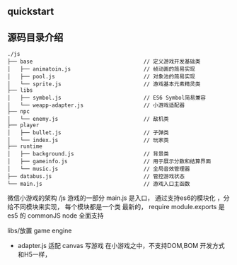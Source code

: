 ## quickstart

## 源码目录介绍
```
./js
├── base                                   // 定义游戏开发基础类
│   ├── animatoin.js                       // 帧动画的简易实现
│   ├── pool.js                            // 对象池的简易实现
│   └── sprite.js                          // 游戏基本元素精灵类
├── libs
│   ├── symbol.js                          // ES6 Symbol简易兼容
│   └── weapp-adapter.js                   // 小游戏适配器
├── npc
│   └── enemy.js                           // 敌机类
├── player
│   ├── bullet.js                          // 子弹类
│   └── index.js                           // 玩家类
├── runtime
│   ├── background.js                      // 背景类
│   ├── gameinfo.js                        // 用于展示分数和结算界面
│   └── music.js                           // 全局音效管理器
├── databus.js                             // 管控游戏状态
└── main.js                                // 游戏入口主函数

```

微信小游戏的架构
/js 
游戏的一部分 main.js 是入口，
通过支持es6的模块化 ，分给不同模块来实现，
每个模块都是一个类 最新的，
require module.exports 是 es5 的 commonJS node 全面支持

libs/放置 game engine
 - adapter.js 适配
 canvas 写游戏
 在小游戏之中，不支持DOM,BOM
 开发方式和H5一样，
